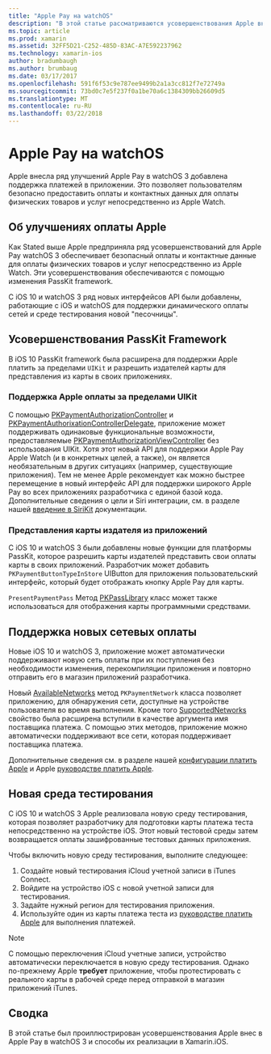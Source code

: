 ```yaml
---
title: "Apple Pay на watchOS"
description: "В этой статье рассматриваются усовершенствования Apple внес в Apple Pay в watchOS 3 и способы их реализации в Xamarin.iOS для Apple Watch."
ms.topic: article
ms.prod: xamarin
ms.assetid: 32FF5D21-C252-485D-83AC-A7E592237962
ms.technology: xamarin-ios
author: bradumbaugh
ms.author: brumbaug
ms.date: 03/17/2017
ms.openlocfilehash: 591f6f53c9e787ee9499b2a1a3cc812f7e72749a
ms.sourcegitcommit: 73bd0c7e5f237f0a1be70a6c1384309bb26609d5
ms.translationtype: MT
ms.contentlocale: ru-RU
ms.lasthandoff: 03/22/2018
---
```

# <a name="apple-pay-on-watchos"></a>Apple Pay на watchOS

Apple внесла ряд улучшений Apple Pay в watchOS 3 добавлена поддержка платежей в приложении. Это позволяет пользователям безопасно предоставить оплаты и контактных данных для оплаты физических товаров и услуг непосредственно из Apple Watch.


## <a name="about-apple-pay-enhancements"></a>Об улучшениях оплаты Apple

Как Stated выше Apple предприняла ряд усовершенствований для Apple Pay watchOS 3 обеспечивает безопасный оплаты и контактные данные для оплаты физических товаров и услуг непосредственно из Apple Watch. Эти усовершенствования обеспечиваются с помощью изменения PassKit framework.

С iOS 10 и watchOS 3 ряд новых интерфейсов API были добавлены, работающие с iOS и watchOS для поддержки динамического оплаты сетей и среде тестирования новой "песочницы".

## <a name="passkit-framework-enhancements"></a>Усовершенствования PassKit Framework

В iOS 10 PassKit framework была расширена для поддержки Apple платить за пределами `UIKit` и разрешить издателей карты для представления из карты в своих приложениях. 

### <a name="supporting-apple-pay-outside-of-uikit"></a>Поддержка Apple оплаты за пределами UIKit

С помощью [PKPaymentAuthorizationController](https://developer.apple.com/reference/passkit/pkpaymentauthorizationcontroller) и [PKPaymentAuthorixationControllerDelegate](https://developer.apple.com/reference/passkit/pkpaymentauthorizationcontrollerdelegate), приложение может поддерживать одинаковые функциональные возможности, предоставляемые [ PKPaymentAuthorizationViewController](https://developer.apple.com/reference/passkit/pkpaymentauthorizationviewcontroller) без использования UIKit. Хотя этот новый API для поддержки Apple Pay Apple Watch (и в конкретных целей, а также), он является необязательным в других ситуациях (например, существующие приложения). Тем не менее Apple рекомендует как можно быстрее перемещение в новый интерфейс API для поддержки широкого Apple Pay во всех приложениях разработчика с единой базой кода. Дополнительные сведения о цели и Siri интеграции, см. в разделе нашей [введение в SiriKit](~/ios/platform/sirikit/index.md) документации.

### <a name="presenting-issuer-cards-from-within-apps"></a>Представления карты издателя из приложений

С iOS 10 и watchOS 3 были добавлены новые функции для платформы PassKit, которое разрешить карты издателей представить свои оплаты карты в своих приложений. Разработчик может добавить `PKPaymentButtonTypeInStore` UIButton для приложения пользовательский интерфейс, который будет отображать кнопку Apple Pay для карты.

`PresentPaymentPass` Метод [PKPassLibrary](https://developer.apple.com/reference/passkit/pkpasslibrary) класс может также использоваться для отображения карты программными средствами.

## <a name="new-payment-network-support"></a>Поддержка новых сетевых оплаты

Новые iOS 10 и watchOS 3, приложение может автоматически поддерживают новую сеть оплаты при их поступления без необходимости изменения, перекомпиляции приложения и повторно отправить его в магазин приложений разработчика.

Новый [AvailableNetworks](https://developer.apple.com/reference/passkit/pkpaymentrequest/1833288-availablenetworks) метод `PKPaymentNetwork` класса позволяет приложению, для обнаружения сети, доступные на устройстве пользователя во время выполнения. Кроме того [SupportedNetworks](https://developer.apple.com/reference/passkit/pkpaymentrequest/1619329-supportednetworks) свойство была расширена вступили в качестве аргумента имя поставщика платежа. С помощью этих методов, приложение можно автоматически поддерживают все сети, которая поддерживает поставщика платежа.

Дополнительные сведения см. в разделе нашей [конфигурации платить Apple](~/ios/platform/apple-pay.md) и Apple [руководстве платить Apple](https://developer.apple.com/apple-pay/).

## <a name="new-testing-environment"></a>Новая среда тестирования

С iOS 10 и watchOS 3 Apple реализовала новую среду тестирования, которая позволяет разработчику для подготовки карты платежа теста непосредственно на устройстве iOS. Этот новый тестовой среды затем возвращается оплаты зашифрованные тестовых данных приложения.

Чтобы включить новую среду тестирования, выполните следующее:

1. Создайте новый тестирования iCloud учетной записи в iTunes Connect.
2. Войдите на устройство iOS с новой учетной записи для тестирования.
3. Задайте нужный регион для тестирования приложения.
4. Используйте один из карты платежа теста из [руководстве платить Apple](https://developer.apple.com/apple-pay/) для выполнения платежей.

> [!NOTE]
> С помощью переключения iCloud учетные записи, устройство автоматически переключается в новую среду тестирования. Однако по-прежнему Apple **требует** приложение, чтобы протестировать с реального карты в рабочей среде перед отправкой в магазин приложений iTunes.

## <a name="summary"></a>Сводка

В этой статье был проиллюстрирован усовершенствования Apple внес в Apple Pay в watchOS 3 и способы их реализации в Xamarin.iOS.
